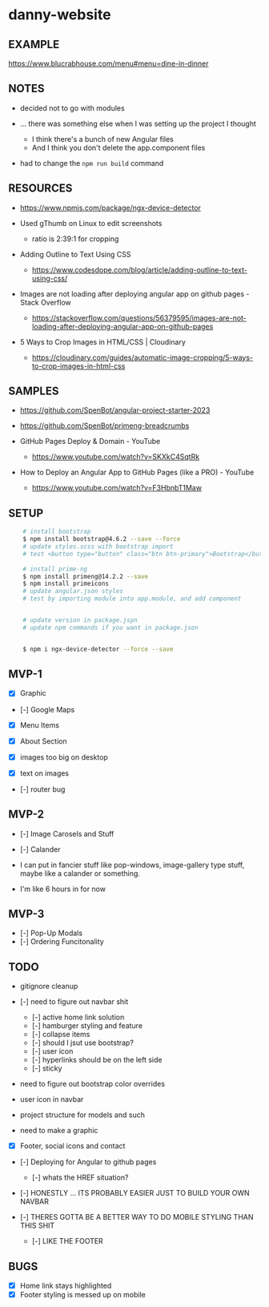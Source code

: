 # danny-website

## EXAMPLE

https://www.blucrabhouse.com/menu#menu=dine-in-dinner

## NOTES

- decided not to go with modules

- ... there was something else when I was setting up the project I thought
    - I think there's a bunch of new Angular files
    - And I think you don't delete the app.component files

- had to change the `npm run build` command

## RESOURCES

- https://www.npmjs.com/package/ngx-device-detector

- Used gThumb on Linux to edit screenshots
    - ratio is 2:39:1 for cropping

- Adding Outline to Text Using CSS
    - https://www.codesdope.com/blog/article/adding-outline-to-text-using-css/

- Images are not loading after deploying angular app on github pages - Stack Overflow
    - https://stackoverflow.com/questions/56379595/images-are-not-loading-after-deploying-angular-app-on-github-pages

- 5 Ways to Crop Images in HTML/CSS | Cloudinary
    - https://cloudinary.com/guides/automatic-image-cropping/5-ways-to-crop-images-in-html-css

## SAMPLES

- https://github.com/SpenBot/angular-project-starter-2023
- https://github.com/SpenBot/primeng-breadcrumbs

- GitHub Pages Deploy & Domain - YouTube
    - https://www.youtube.com/watch?v=SKXkC4SqtRk

- How to Deploy an Angular App to GitHub Pages (like a PRO) - YouTube
    - https://www.youtube.com/watch?v=F3HbnbT1Maw

## SETUP

``` sh
    # install bootstrap
    $ npm install bootstrap@4.6.2 --save --force
    # update styles.scss with bootstrap import
    # test <button type="button" class="btn btn-primary">Bootstrap</button>
    
    # install prime-ng
    $ npm install primeng@14.2.2 --save
    $ npm install primeicons
    # update angular.json styles  
    # test by importing module into app.module, and add component


    # update version in package.jspn
    # update npm commands if you want in package.json


    $ npm i ngx-device-detector --force --save

```


## MVP-1

- [x] Graphic
- [-] Google Maps
- [x] Menu Items
- [x] About Section

- [x] images too big on desktop
- [x] text on images

- [-] router bug

## MVP-2

- [-] Image Carosels and Stuff
- [-] Calander

- I can put in fancier stuff like pop-windows, image-gallery type stuff, maybe like a calander or something.
- I'm like 6 hours in for now

## MVP-3

- [-] Pop-Up Modals
- [-] Ordering Funcitonality


## TODO

- gitignore cleanup

- [-] need to figure out navbar shit
    - [-] active home link solution
    - [-] hamburger styling and feature
    - [-] collapse items
    - [-] should I jsut use bootstrap?
    - [-] user icon
    - [-] hyperlinks should be on the left side
    - [-] sticky

- need to figure out bootstrap color overrides
- user icon in navbar

- project structure for models and such

- need to make a graphic

- [x] Footer, social icons and contact

- [-] Deploying for Angular to github pages
    - [-] whats the HREF situation?

- [-] HONESTLY ... ITS PROBABLY EASIER JUST TO BUILD YOUR OWN NAVBAR
- [-] THERES GOTTA BE A BETTER WAY TO DO MOBILE STYLING THAN THIS SHIT
    - [-] LIKE THE FOOTER

## BUGS

- [x] Home link stays highlighted
- [x] Footer styling is messed up on mobile
